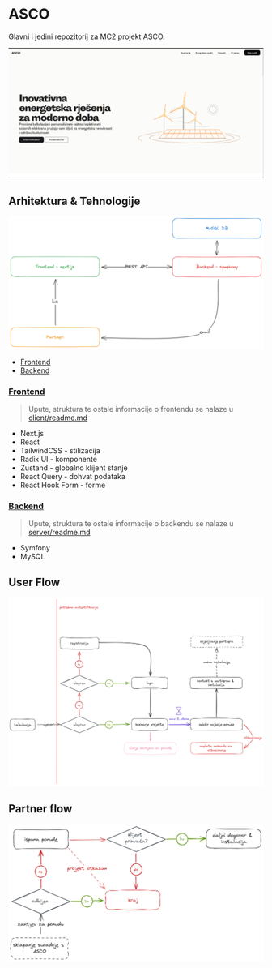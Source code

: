 # ASCO

Glavni i jedini repozitorij za MC2 projekt ASCO.

![sc](.github/sc1.png)

## Arhitektura & Tehnologije

![arh](.github/arc.png)

- [Frontend](./client/)
- [Backend](./server/)

### [Frontend](./client/)

> Upute, struktura te ostale informacije o frontendu se nalaze u [client/readme.md](./client/readme.md)

- Next.js
- React
- TailwindCSS - stilizacija
- Radix UI - komponente
- Zustand - globalno klijent stanje
- React Query - dohvat podataka
- React Hook Form - forme

### [Backend](./server/)

> Upute, struktura te ostale informacije o backendu se nalaze u [server/readme.md](./server/readme.md)

- Symfony
- MySQL

## User Flow

![flow](.github/u_flow.png)

## Partner flow

![flow](.github/c_flow.png)
